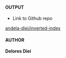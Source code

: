 #### OUTPUT
- Link to Github repo 
  
  
[andela-diei/inverted-index](https://github.com/andela-ddiei/inverted-index.git)


#### AUTHOR


**Delores Diei**
